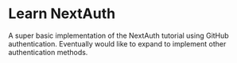 # Learn NextAuth

A super basic implementation of the NextAuth tutorial using GitHub authentication. Eventually would like to expand to implement other authentication methods.

